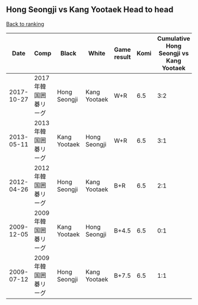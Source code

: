 ## Hong Seongji vs Kang Yootaek Head to head

[Back to ranking](../../index.md)




| **Date** | **Comp** | **Black** | **White** | **Game result** | **Komi** | **Cumulative Hong Seongji vs Kang Yootaek** | **Hong Seongji streak** | **Kang Yootaek streak** | 
| --- | --- | --- | --- | --- | --- | --- | --- | --- |
| 2017-10-27 | 2017年韓国囲碁リーグ | Hong Seongji | Kang Yootaek | W+R | 6.5 | 3:2 | 0 | 1 | 
| 2013-05-11 | 2013年韓国囲碁リーグ | Kang Yootaek | Hong Seongji | W+R | 6.5 | 3:1 | 3 | 0 | 
| 2012-04-26 | 2012年韓国囲碁リーグ | Hong Seongji | Kang Yootaek | B+R | 6.5 | 2:1 | 2 | 0 | 
| 2009-12-05 | 2009年韓国囲碁リーグ | Kang Yootaek | Hong Seongji | B+4.5 | 6.5 | 0:1 | 0 | 1 | 
| 2009-07-12 | 2009年韓国囲碁リーグ | Hong Seongji | Kang Yootaek | B+7.5 | 6.5 | 1:1 | 1 | 0 |




